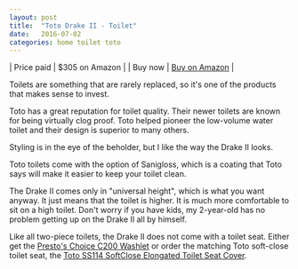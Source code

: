 ```yaml
---
layout: post
title:  "Toto Drake II - Toilet"
date:   2016-07-02
categories: home toilet toto
---
```


| Price paid | $305 on Amazon                          |
| Buy now    | [Buy on Amazon](http://amzn.to/2bfP3rX) |

Toilets are something that are rarely replaced, so it's one of the products
that makes sense to invest.

Toto has a great reputation for toilet quality. Their newer toilets are known
for being virtually clog proof. Toto helped pioneer the low-volume water toilet
and their design is superior to many others.

Styling is in the eye of the beholder, but I like the way the Drake II looks.

Toto toilets come with the option of Sanigloss, which is a coating that Toto
says will make it easier to keep your toilet clean.

The Drake II comes only in "universal height", which is what you want anyway.
It just means that the toilet is higher. It is much more comfortable to sit on
a high toilet. Don't worry if you have kids, my 2-year-old has no problem
getting up on the Drake II all by himself.

Like all two-piece toilets, the Drake II does not come with a toilet seat.
Either get the [Presto's Choice C200 Washlet]() or order the matching Toto
soft-close toilet seat, the [Toto SS114 SoftClose Elongated Toilet Seat Cover](http://amzn.to/2bfP3rX).
